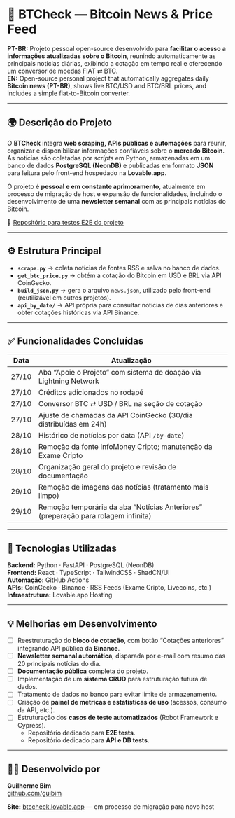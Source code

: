 # 📰 BTCheck — Bitcoin News & Price Feed

**PT-BR:** Projeto pessoal open-source desenvolvido para **facilitar o acesso a informações atualizadas sobre o Bitcoin**, reunindo automaticamente as principais notícias diárias, exibindo a cotação em tempo real e oferecendo um conversor de moedas FIAT ⇄ BTC.  
**EN:** Open-source personal project that automatically aggregates daily **Bitcoin news (PT-BR)**, shows live BTC/USD and BTC/BRL prices, and includes a simple fiat-to-Bitcoin converter.

---

## 🌍 Descrição do Projeto

O **BTCheck** integra **web scraping, APIs públicas e automações** para reunir, organizar e disponibilizar informações confiáveis sobre o **mercado Bitcoin**.  
As notícias são coletadas por *scripts* em Python, armazenadas em um banco de dados **PostgreSQL (NeonDB)** e publicadas em formato **JSON** para leitura pelo front-end hospedado na **Lovable.app**.  

O projeto é **pessoal e em constante aprimoramento**, atualmente em processo de migração de host e expansão de funcionalidades, incluindo o desenvolvimento de uma **newsletter semanal** com as principais notícias do Bitcoin.

🔗 [Repositório para testes E2E do projeto](https://github.com/guibim/btcheck-tests)

---

## ⚙️ Estrutura Principal

- **`scrape.py`** → coleta notícias de fontes RSS e salva no banco de dados.  
- **`get_btc_price.py`** → obtém a cotação do Bitcoin em USD e BRL via API CoinGecko.  
- **`build_json.py`** → gera o arquivo `news.json`, utilizado pelo front-end (reutilizável em outros projetos).  
- **`api_by_date/`** → API própria para consultar notícias de dias anteriores e obter cotações históricas via API Binance.

---

## ✅ Funcionalidades Concluídas

| Data  | Atualização |
|-------|--------------|
| 27/10 | Aba “Apoie o Projeto” com sistema de doação via Lightning Network |
| 27/10 | Créditos adicionados no rodapé |
| 27/10 | Conversor BTC ⇄ USD / BRL na seção de cotação |
| 27/10 | Ajuste de chamadas da API CoinGecko (30/dia distribuídas em 24h) |
| 28/10 | Histórico de notícias por data (API `/by-date`) |
| 28/10 | Remoção da fonte InfoMoney Cripto; manutenção da Exame Cripto |
| 28/10 | Organização geral do projeto e revisão de documentação |
| 29/10 | Remoção de imagens das notícias (tratamento mais limpo) |
| 29/10 | Remoção temporária da aba “Notícias Anteriores” (preparação para rolagem infinita) |

---

## 🧩 Tecnologias Utilizadas

**Backend:** Python · FastAPI · PostgreSQL (NeonDB)  
**Frontend:** React · TypeScript · TailwindCSS · ShadCN/UI  
**Automação:** GitHub Actions  
**APIs:** CoinGecko · Binance · RSS Feeds (Exame Cripto, Livecoins, etc.)  
**Infraestrutura:** Lovable.app Hosting

---

## 💡 Melhorias em Desenvolvimento

- [ ] Reestruturação do **bloco de cotação**, com botão “Cotações anteriores” integrando API pública da **Binance**.  
- [ ] **Newsletter semanal automática**, disparada por e-mail com resumo das 20 principais notícias do dia.  
- [ ] **Documentação pública** completa do projeto.  
- [ ] Implementação de um **sistema CRUD** para estruturação futura de dados.  
- [ ] Tratamento de dados no banco para evitar limite de armazenamento.  
- [ ] Criação de **painel de métricas e estatísticas de uso** (acessos, consumo da API, etc.).  
- [ ] Estruturação dos **casos de teste automatizados** (Robot Framework e Cypress).  
  - Repositório dedicado para **E2E tests**.  
  - Repositório dedicado para **API e DB tests**.

---

## 👨‍💻 Desenvolvido por

**Guilherme Bim**  
[github.com/guibim](https://github.com/guibim)  

**Site:** [btccheck.lovable.app](https://btccheck.lovable.app) — em processo de migração para novo host
